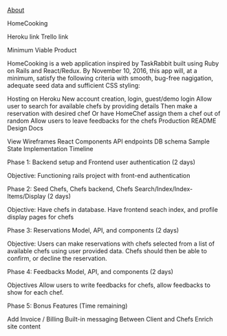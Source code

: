 [About](/schema/)

HomeCooking

Heroku link Trello link

Minimum Viable Product

HomeCooking is a web application inspired by TaskRabbit built using Ruby on Rails and React/Redux. By November 10, 2016, this app will, at a minimum, satisfy the following criteria with smooth, bug-free nagigation, adequate seed data and sufficient CSS styling:

Hosting on Heroku
New account creation, login, guest/demo login
Allow user to search for available chefs by providing details
Then make a reservation with desired chef
Or have HomeChef assign them a chef out of random
Allow users to leave feedbacks for the chefs
Production README
Design Docs

View Wireframes
React Components
API endpoints
DB schema
Sample State
Implementation Timeline

Phase 1: Backend setup and Frontend user authentication (2 days)

Objective: Functioning rails project with front-end authentication

Phase 2: Seed Chefs, Chefs backend, Chefs Search/Index/Index-Items/Display (2 days)

Objective: Have chefs in database. Have frontend seach index, and profile display pages for chefs

Phase 3: Reservations Model, API, and components (2 days)

Objective: Users can make reservations with chefs selected from a list of available chefs using user provided data. Chefs should then be able to confirm, or decline the reservation.

Phase 4: Feedbacks Model, API, and components (2 days)

Objectives Allow users to write feedbacks for chefs, allow feedbacks to show for each chef.

Phase 5: Bonus Features (Time remaining)

Add Invoice / Billing
Built-in messaging Between Client and Chefs
Enrich site content
